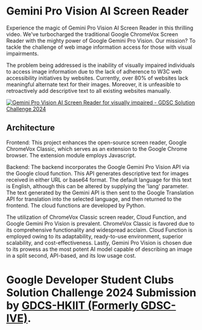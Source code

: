 # Gemini Pro Vision AI Screen Reader
Experience the magic of Gemini Pro Vision AI Screen Reader in this thrilling video. We've turbocharged the traditional Google ChromeVox Screen Reader with the mighty power of Google Gemini Pro Vision. Our mission? To tackle the challenge of web image information access for those with visual impairments.

The problem being addressed is the inability of visually impaired individuals to access image information due to the lack of adherence to W3C web accessibility initiatives by websites. Currently, over 80% of websites lack meaningful alternate text for their images. Moreover, it is unfeasible to retroactively add descriptive text to all existing websites manually.

[![Gemini Pro Vision AI Screen Reader for visually impaired - GDSC Solution Challenge 2024](https://img.youtube.com/vi/Wc9yr4fOOIc/0.jpg)](https://www.youtube.com/watch?v=Wc9yr4fOOIc)

## Architecture 

Frontend: This project enhances the open-source screen reader, Google ChromeVox Classic, which serves as an extension to the Google Chrome browser. The extension module employs Javascript.

Backend: The backend incorporates the Google Gemini Pro Vision API via the Google cloud function. This API generates descriptive text for images received in either URL or base64 format. The default language for this text is English, although this can be altered by supplying the 'lang' parameter. The text generated by the Gemini API is then sent to the Google Translation API for translation into the selected language, and then returned to the frontend. The cloud functions are developed by Python.

The utilization of ChromeVox Classic screen reader, Cloud Function, and Google Gemini Pro Vision is prevalent. ChromeVox Classic is favored due to its comprehensive functionality and widespread acclaim. Cloud Function is employed owing to its adaptability, ready-to-use environment, superior scalability, and cost-effectiveness. Lastly, Gemini Pro Vision is chosen due to its prowess as the most potent AI model capable of describing an image in a split second, API-based, and its low usage cost.


# Google Developer Student Clubs Solution Challenge 2024 Submission by [GDCS-HKIIT (Formerly GDSC-IVE)](https://duckduckgo.com](https://gdsc.community.dev/hong-kong-institute-of-vocational-education/)https://gdsc.community.dev/hong-kong-institute-of-vocational-education/).
